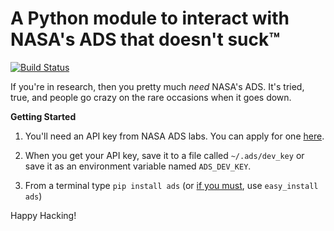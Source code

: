 **A Python module to interact with NASA's ADS that doesn't suck™**
==================================================================

[![Build Status](https://travis-ci.org/andycasey/ads-python.png?branch=master)](https://travis-ci.org/andycasey/ads-python)

If you're in research, then you pretty much _need_ NASA's ADS. It's tried, true, and people go crazy on the rare occasions when it goes down.



**Getting Started**

1. You'll need an API key from NASA ADS labs. You can apply for one [here](https://docs.google.com/spreadsheet/viewform?formkey=dFJZbHp1WERWU3hQVVJnZFJjbE05SGc6MQ#gid=0).

2. When you get your API key, save it to a file called ``~/.ads/dev_key`` or save it as an environment variable named ``ADS_DEV_KEY``.

3. From a terminal type ``pip install ads`` (or [if you must](https://stackoverflow.com/questions/3220404/why-use-pip-over-easy-install), use ``easy_install ads``)

Happy Hacking!
